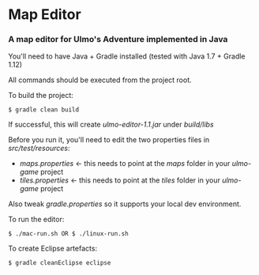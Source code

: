 # Map Editor
### A map editor for Ulmo's Adventure implemented in Java

You'll need to have Java + Gradle installed (tested with Java 1.7 + Gradle 1.12)

All commands should be executed from the project root.

To build the project:
```
$ gradle clean build
```

If successful, this will create *ulmo-editor-1.1.jar* under *build/libs*

Before you run it, you'll need to edit the two properties files in *src/test/resources*:
* *maps.properties* <- this needs to point at the *maps* folder in your *ulmo-game* project
* *tiles.properties* <- this needs to point at the *tiles* folder in your *ulmo-game* project

Also tweak *gradle.properties* so it supports your local dev environment.

To run the editor:
```
$ ./mac-run.sh OR $ ./linux-run.sh
```

To create Eclipse artefacts:
```
$ gradle cleanEclipse eclipse
```
